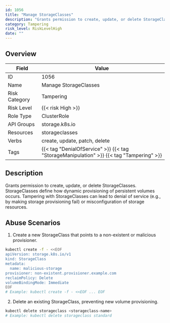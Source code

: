 ```yaml
---
id: 1056
title: "Manage StorageClasses"
description: "Grants permission to create, update, or delete StorageClasses. StorageClasses define how dynamic provisioning of persistent volumes occurs. Tampering with StorageClasses can lead to denial of service (e.g., by making storage provisioning fail) or misconfiguration of storage resources."
category: Tampering
risk_level: RiskLevelHigh
date: ""
---
```


## Overview

| Field         | Value                                                                                   |
| ------------- | --------------------------------------------------------------------------------------- |
| ID            | 1056                                                                                    |
| Name          | Manage StorageClasses                                                                   |
| Risk Category | Tampering                                                                               |
| Risk Level    | {{< risk High >}}                                                                       |
| Role Type     | ClusterRole                                                                             |
| API Groups    | storage.k8s.io                                                                          |
| Resources     | storageclasses                                                                          |
| Verbs         | create, update, patch, delete                                                           |
| Tags          | {{< tag "DenialOfService" >}} {{< tag "StorageManipulation" >}} {{< tag "Tampering" >}} |

## Description

Grants permission to create, update, or delete StorageClasses. StorageClasses define how dynamic provisioning of persistent volumes occurs. Tampering with StorageClasses can lead to denial of service (e.g., by making storage provisioning fail) or misconfiguration of storage resources.

## Abuse Scenarios

1. Create a new StorageClass that points to a non-existent or malicious provisioner.

```bash
kubectl create -f - <<EOF
apiVersion: storage.k8s.io/v1
kind: StorageClass
metadata:
  name: malicious-storage
provisioner: non-existent.provisioner.example.com
reclaimPolicy: Delete
volumeBindingMode: Immediate
EOF
# Example: kubectl create -f - <<EOF ... EOF

```

2. Delete an existing StorageClass, preventing new volume provisioning.

```bash
kubectl delete storageclass <storageclass-name>
# Example: kubectl delete storageclass standard

```
